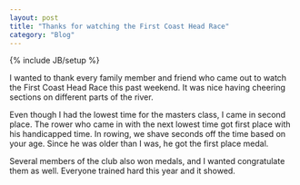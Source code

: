 ```yaml
---
layout: post
title: "Thanks for watching the First Coast Head Race"
category: "Blog"
---
```

{% include JB/setup %}

I wanted to thank every family member and friend who came out to watch the First Coast Head Race this past weekend. It was nice having cheering sections on different parts of the river.

Even though I had the lowest time for the masters class, I came in second place. The rower who came in with the next lowest time got first place with his handicapped time. In rowing, we shave seconds off the time based on your age. Since he was older than I was, he got the first place medal.

Several members of the club also won medals, and I wanted congratulate them as well. Everyone trained hard this year and it showed.